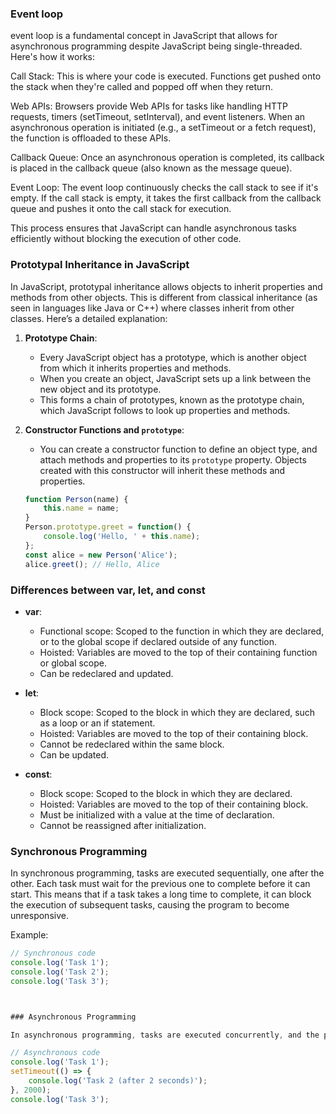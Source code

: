 ### Event loop

event loop is a fundamental concept in JavaScript that allows for asynchronous programming despite JavaScript being single-threaded. Here's how it works:

Call Stack: This is where your code is executed. Functions get pushed onto the stack when they're called and popped off when they return.

Web APIs: Browsers provide Web APIs for tasks like handling HTTP requests, timers (setTimeout, setInterval), and event listeners. When an asynchronous operation is initiated (e.g., a setTimeout or a fetch request), the function is offloaded to these APIs.

Callback Queue: Once an asynchronous operation is completed, its callback is placed in the callback queue (also known as the message queue).

Event Loop: The event loop continuously checks the call stack to see if it's empty. If the call stack is empty, it takes the first callback from the callback queue and pushes it onto the call stack for execution.

This process ensures that JavaScript can handle asynchronous tasks efficiently without blocking the execution of other code.


### Prototypal Inheritance in JavaScript

In JavaScript, prototypal inheritance allows objects to inherit properties and methods from other objects. This is different from classical inheritance (as seen in languages like Java or C++) where classes inherit from other classes. Here’s a detailed explanation:

1. **Prototype Chain**:
   - Every JavaScript object has a prototype, which is another object from which it inherits properties and methods.
   - When you create an object, JavaScript sets up a link between the new object and its prototype.
   - This forms a chain of prototypes, known as the prototype chain, which JavaScript follows to look up properties and methods.

2. **Constructor Functions and `prototype`**:
   - You can create a constructor function to define an object type, and attach methods and properties to its `prototype` property. Objects created with this constructor will inherit these methods and properties.
   ```javascript
   function Person(name) {
       this.name = name;
   }
   Person.prototype.greet = function() {
       console.log('Hello, ' + this.name);
   };
   const alice = new Person('Alice');
   alice.greet(); // Hello, Alice


### Differences between var, let, and const

- **var**:
  - Functional scope: Scoped to the function in which they are declared, or to the global scope if declared outside of any function.
  - Hoisted: Variables are moved to the top of their containing function or global scope.
  - Can be redeclared and updated.

- **let**:
  - Block scope: Scoped to the block in which they are declared, such as a loop or an if statement.
  - Hoisted: Variables are moved to the top of their containing block.
  - Cannot be redeclared within the same block.
  - Can be updated.

- **const**:
  - Block scope: Scoped to the block in which they are declared.
  - Hoisted: Variables are moved to the top of their containing block.
  - Must be initialized with a value at the time of declaration.
  - Cannot be reassigned after initialization.




### Synchronous Programming

In synchronous programming, tasks are executed sequentially, one after the other. Each task must wait for the previous one to complete before it can start. This means that if a task takes a long time to complete, it can block the execution of subsequent tasks, causing the program to become unresponsive.

Example:
```javascript
// Synchronous code
console.log('Task 1');
console.log('Task 2');
console.log('Task 3');



### Asynchronous Programming

In asynchronous programming, tasks are executed concurrently, and the program does not wait for one task to complete before moving on to the next. Instead, asynchronous tasks are executed in the background, and the program continues to run without being blocked.

// Asynchronous code
console.log('Task 1');
setTimeout(() => {
    console.log('Task 2 (after 2 seconds)');
}, 2000);
console.log('Task 3');

